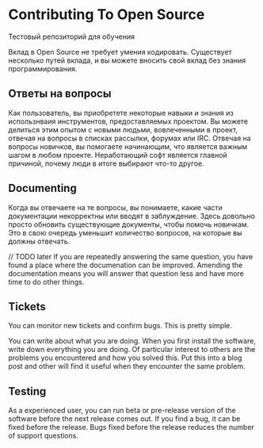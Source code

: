 # Contributing To Open Source

Тестовый репозиторий для обучения

Вклад в Open Source не требует умения кодировать. Существует несколько путей вклада, и вы можете вносить свой вклад без знания программирования.

## Ответы на вопросы

Как пользователь, вы приобретете некоторые навыки и знания из использнваия инструментов, предоставляемых проектом.
Вы можете делиться этим опытом с новыми людьми, вовлеченными в проект, отвечая на вопросы в списках рассылки, форумах или IRC. Отвечая на вопросы новичков, вы помогаете начинающим, что является важным шагом в любом проекте. Неработающий софт является главной причиной, почему люди в итоге выбирают что-то другое.


## Documenting

Когда вы отвечаете на те вопросы, вы понимаете, какие части документации некорректны или вводят в заблуждение. Здесь довольно просто обновить существующие документы, чтобы помочь новичкам. Это в свою очередь уменьшит количество вопросов, на которые вы должны отвечать.

// TODO later
If you are repeatedly answering the same question, you have found a place where the documenation can be improved.  Amending the documentation means you will answer that question less and have more time to do other things.

## Tickets

You can monitor new tickets and confirm bugs.  This is pretty simple.

You can write about what you are doing.  When you first install the software, write down everything you are doing. Of particular interest to others are the problems you encountered and how you solved this.  Put this into a blog post and other will find it useful when they encounter the same problem.

## Testing

As a experienced user, you can run beta or pre-release version of the software before the next release comes out. If you find a bug, it can be fixed before the release.  Bugs fixed before the release reduces the number of support questions.

